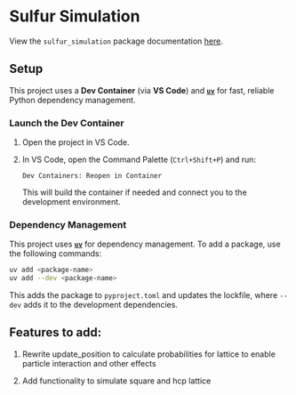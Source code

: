 # Sulfur Simulation

View the `sulfur_simulation` package documentation [here](https://matt-ord.github.io/sulfur_simulation/).

## Setup

This project uses a **Dev Container** (via **VS Code**) and **[`uv`](https://github.com/astral-sh/uv)** for fast, reliable Python dependency management.

### Launch the Dev Container

1. Open the project in VS Code.

2. In VS Code, open the Command Palette (`Ctrl+Shift+P`) and run:

   ```
   Dev Containers: Reopen in Container
   ```

   This will build the container if needed and connect you to the development environment.

### Dependency Management

This project uses **[`uv`](https://github.com/astral-sh/uv)** for dependency management.
To add a package, use the following commands:

```bash
uv add <package-name>
uv add --dev <package-name>
```

This adds the package to `pyproject.toml` and updates the lockfile,
where `--dev` adds it to the development dependencies.

## Features to add:

1. Rewrite update_position to calculate probabilities for lattice to enable particle interaction and other effects

2. Add functionality to simulate square and hcp lattice
